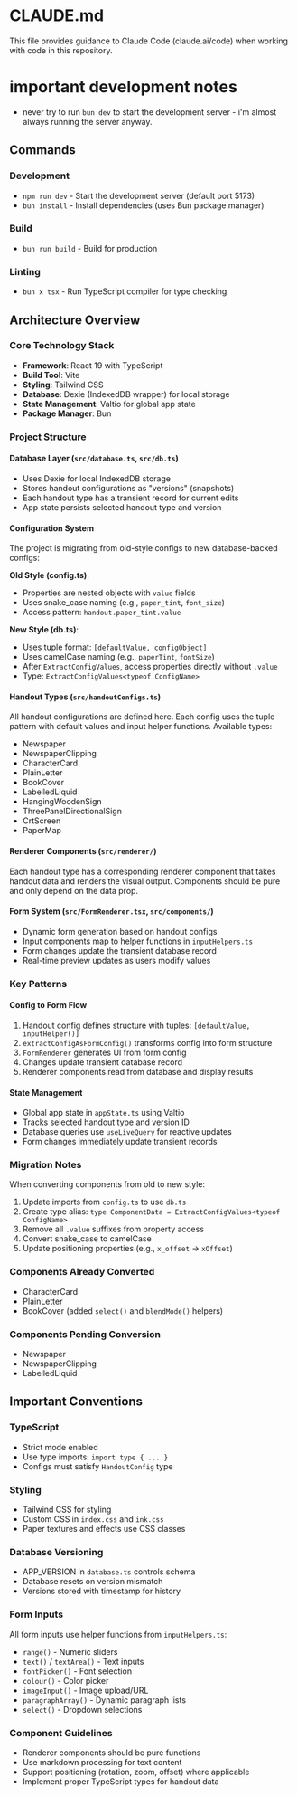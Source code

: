 # CLAUDE.md

This file provides guidance to Claude Code (claude.ai/code) when working with code in this repository.

# important development notes

- never try to run `bun dev` to start the development server - i'm almost always running the server anyway.

## Commands

### Development

- `npm run dev` - Start the development server (default port 5173)
- `bun install` - Install dependencies (uses Bun package manager)

### Build

- `bun run build` - Build for production

### Linting

- `bun x tsx` - Run TypeScript compiler for type checking

## Architecture Overview

### Core Technology Stack

- **Framework**: React 19 with TypeScript
- **Build Tool**: Vite
- **Styling**: Tailwind CSS
- **Database**: Dexie (IndexedDB wrapper) for local storage
- **State Management**: Valtio for global app state
- **Package Manager**: Bun

### Project Structure

#### Database Layer (`src/database.ts`, `src/db.ts`)

- Uses Dexie for local IndexedDB storage
- Stores handout configurations as "versions" (snapshots)
- Each handout type has a transient record for current edits
- App state persists selected handout type and version

#### Configuration System

The project is migrating from old-style configs to new database-backed configs:

**Old Style (config.ts)**:

- Properties are nested objects with `value` fields
- Uses snake_case naming (e.g., `paper_tint`, `font_size`)
- Access pattern: `handout.paper_tint.value`

**New Style (db.ts)**:

- Uses tuple format: `[defaultValue, configObject]`
- Uses camelCase naming (e.g., `paperTint`, `fontSize`)
- After `ExtractConfigValues`, access properties directly without `.value`
- Type: `ExtractConfigValues<typeof ConfigName>`

#### Handout Types (`src/handoutConfigs.ts`)

All handout configurations are defined here. Each config uses the tuple pattern with default values and input helper functions. Available types:

- Newspaper
- NewspaperClipping
- CharacterCard
- PlainLetter
- BookCover
- LabelledLiquid
- HangingWoodenSign
- ThreePanelDirectionalSign
- CrtScreen
- PaperMap

#### Renderer Components (`src/renderer/`)

Each handout type has a corresponding renderer component that takes handout data and renders the visual output. Components should be pure and only depend on the data prop.

#### Form System (`src/FormRenderer.tsx`, `src/components/`)

- Dynamic form generation based on handout configs
- Input components map to helper functions in `inputHelpers.ts`
- Form changes update the transient database record
- Real-time preview updates as users modify values

### Key Patterns

#### Config to Form Flow

1. Handout config defines structure with tuples: `[defaultValue, inputHelper()]`
2. `extractConfigAsFormConfig()` transforms config into form structure
3. `FormRenderer` generates UI from form config
4. Changes update transient database record
5. Renderer components read from database and display results

#### State Management

- Global app state in `appState.ts` using Valtio
- Tracks selected handout type and version ID
- Database queries use `useLiveQuery` for reactive updates
- Form changes immediately update transient records

### Migration Notes

When converting components from old to new style:

1. Update imports from `config.ts` to use `db.ts`
2. Create type alias: `type ComponentData = ExtractConfigValues<typeof ConfigName>`
3. Remove all `.value` suffixes from property access
4. Convert snake_case to camelCase
5. Update positioning properties (e.g., `x_offset` → `xOffset`)

### Components Already Converted

- CharacterCard
- PlainLetter
- BookCover (added `select()` and `blendMode()` helpers)

### Components Pending Conversion

- Newspaper
- NewspaperClipping
- LabelledLiquid

## Important Conventions

### TypeScript

- Strict mode enabled
- Use type imports: `import type { ... }`
- Configs must satisfy `HandoutConfig` type

### Styling

- Tailwind CSS for styling
- Custom CSS in `index.css` and `ink.css`
- Paper textures and effects use CSS classes

### Database Versioning

- APP_VERSION in `database.ts` controls schema
- Database resets on version mismatch
- Versions stored with timestamp for history

### Form Inputs

All form inputs use helper functions from `inputHelpers.ts`:

- `range()` - Numeric sliders
- `text()` / `textArea()` - Text inputs
- `fontPicker()` - Font selection
- `colour()` - Color picker
- `imageInput()` - Image upload/URL
- `paragraphArray()` - Dynamic paragraph lists
- `select()` - Dropdown selections

### Component Guidelines

- Renderer components should be pure functions
- Use markdown processing for text content
- Support positioning (rotation, zoom, offset) where applicable
- Implement proper TypeScript types for handout data
